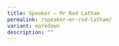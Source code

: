 ```yaml
---
title: Speaker – Mr Rod Latham
permalink: /speaker-mr-rod-latham/
variant: markdown
description: ""
---
```

